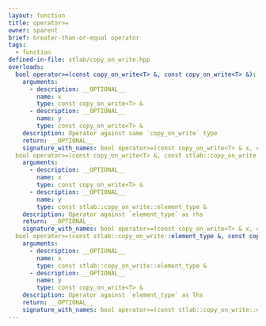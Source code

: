 ```yaml
---
layout: function
title: operator>=
owner: sparent
brief: Greater-than-or-equal operator
tags:
  - function
defined-in-file: stlab/copy_on_write.hpp
overloads:
  bool operator>=(const copy_on_write<T> &, const copy_on_write<T> &):
    arguments:
      - description: __OPTIONAL__
        name: x
        type: const copy_on_write<T> &
      - description: __OPTIONAL__
        name: y
        type: const copy_on_write<T> &
    description: Operator against same `copy_on_write` type
    return: __OPTIONAL__
    signature_with_names: bool operator>=(const copy_on_write<T> & x, const copy_on_write<T> & y)
  bool operator>=(const copy_on_write<T> &, const stlab::copy_on_write::element_type &):
    arguments:
      - description: __OPTIONAL__
        name: x
        type: const copy_on_write<T> &
      - description: __OPTIONAL__
        name: y
        type: const stlab::copy_on_write::element_type &
    description: Operator against `element_type` as rhs
    return: __OPTIONAL__
    signature_with_names: bool operator>=(const copy_on_write<T> & x, const stlab::copy_on_write::element_type & y)
  bool operator>=(const stlab::copy_on_write::element_type &, const copy_on_write<T> &):
    arguments:
      - description: __OPTIONAL__
        name: x
        type: const stlab::copy_on_write::element_type &
      - description: __OPTIONAL__
        name: y
        type: const copy_on_write<T> &
    description: Operator against `element_type` as lhs
    return: __OPTIONAL__
    signature_with_names: bool operator>=(const stlab::copy_on_write::element_type & x, const copy_on_write<T> & y)
---
```

